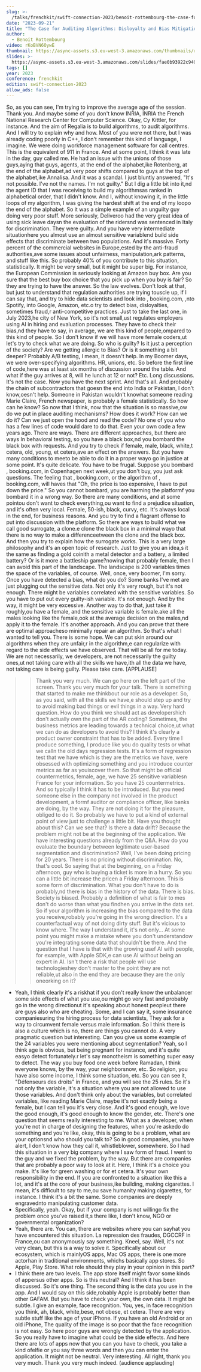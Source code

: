 ```yaml
---
slug: >-
  /talks/frenchkit/swift-connection-2023/benoit-rottembourg-the-case-for-auditing-algorithms-disloyalty-and-bias-mitigation
date: "2023-09-21"
title: "The Case for Auditing Algorithms: Disloyalty and Bias Mitigation"
author:
  - Benoit Rottembourg
video: rKoBVN6OywE
thumbnail: https://async-assets.s3.eu-west-3.amazonaws.com/thumbnails/rKoBVN6OywE.jpg
slides: >-
  https://async-assets.s3.eu-west-3.amazonaws.com/slides/fae0b93922c949ff916fc6810926b089/slides.pdf
tags: []
year: 2023
conference: frenchkit
edition: swift-connection-2023
allow_ads: false
---
```


So, as you can see, I'm trying to improve the average age of the session.
Thank you.
And maybe some of you don't know INRIA,
INRIA the French National Research Center for Computer Science.
Okay, Cy Kittler, for instance.
And the aim of Regalia is to build algorithms, to audit algorithms.
And I will try to explain why and how.
Most of you were not there, but I was already coding poorly in C++,
I don't remember this kind of language, I imagine.
We were doing workforce management software for call centres.
This is the equivalent of 911 in France.
And at some point, I think it was late in the day, guy called me.
He had an issue with the unions of those guys,aying that guys, agents, at the end of the alphabet,ike Rotenberg, at the end of the alphabet,ad very poor shifts compared to guys at the top of the alphabet,ike Annalisa.
And it was a scandal.
I just bluntly answered,
"It's not possible. I've not the names.
I'm not guilty."
But I dig a little bit into it,nd the agent ID that I was receiving to build my algorithmsas ranked in alphabetical order, that I didn't know.
And I, without knowing it, in the little loops of my algorithm,
I was giving the hardest shift at the end of my loopo the end of the alphabet.
So it was a simple example of an unguilty guy doing very poor stuff.
More seriously,
Deliveroo had the very great idea of using sick leave daysn the evaluation of the ridersnd was sentenced in Italy for discrimination.
They were guilty.
And you have very intermediate situationhere you almost use an almost sensitive variablend build side effects that discriminate between two populations.
And it's massive.
Forty percent of the commercial websites in Europe,ested by the anti-fraud authorities,ave some issues about unfairness, manipulation,ark patterns, and stuff like this.
So probably 40% of you contribute to this situation, statistically.
It might be very small, but it might be super big.
For instance, the European Commission is seriously looking at Amazon buy box.
Are you sure that the best buy box choice that you pick up when you buy is fair?
So they are trying to have the answer.
So the law evolves.
Don't look at that, but just to understand that regulation authorities are trying touscle up, if I can say that, and try to hide data scientists and look into , booking.com, ,nto Spotify, into Google, Amazon, etc.o try to detect bias, disloyalties, sometimes fraud,r anti-competitive practices.
Just to take the last one, in July 2023,he city of New York, so it's not small,ust regulates employers using AI in hiring and evaluation processes.
They have to check their bias,nd they have to say, in average, we are this kind of people,ompared to this kind of people.
So I don't know if we will have more female coders,ut let's try to check what we are doing.
So who is guilty?
Is it just a perception of the society?
Are we getting allergic to Bias?
Or is it something a bit deeper?
Probably A/B testing, I mean, it doesn't help.
In my Boomer days, we were over-specifying algorithms.
HR, unions, etc.
So before the first line of code,here was at least six months of discussion around the table.
And what if the guy arrives at 8, will he lunch at 12 or not?
Etc.
Long discussions.
It's not the case.
Now you have the next sprint.
And that's all.
And probably the chain of subcontractors that goesn the end into India or Pakistan, I don't know,oesn't help.
Someone in Pakistan wouldn't knowhat someone reading Marie Claire,
French newspaper, is probably a female statistically.
So how can he know?
So now that I think, now that the situation is so massive,ow do we put in place auditing mechanisms?
How does it work?
How can we do it?
Can we just open the hood and read the code?
No one of you who has a few lines of code would dare to do that.
Even your own code a few years ago.
There are ways.
There are different approaches, but there are ways
In behavioral testing, so you have a black box,nd you bombard the black box with requests.
And you try to check if female, male, black, white,t cetera, old, young, et cetera,ave an effect on the answers.
But you have many conditions to meeto be able to do it in a proper wayo go in justice at some point.
It's quite delicate.
You have to be frugal.
Suppose you bombard , booking.com, in Copenhagen next week,ut you don't buy, you just ask questions.
The feeling that , booking.com, or the algorithm of , booking.com, will haves that "Oh, the price is too expensive, I have to put down the price."
So you cannot bombard, you are harming the platformf you bombard it in a wrong way.
So there are many conditions, and at some pointou don't want to check everything,ou want to find a prejudice situation, and it's often very local.
Female, 50-ish, black, curvy, etc.
It's always local in the end, for business reasons.
And you try to find a flagrant offense to put into discussion with the platform.
So there are ways to build what we call good surrogate, a clone.e clone the black box in a minimal wayo that there is no way to make a differenceetween the clone and the black box.
And then you try to explain how the surrogate works.
This is a very large philosophy and it's an open topic of research.
Just to give you an idea,s it the same as finding a gold coinith a metal detector and a battery, a limited battery?
Or is it more a battleship game?nowing that probably female, then I can avoid this part of the landscape.
The landscape is 200 variables times the space of the variables, of course.
Well, once, very boomer, I'm sorry.
Once you have detected a bias, what do you do?
Some banks I've met are just plugging out the sensitive data.
Not only it's very rough, but it's not enough.
There might be variables correlated with the sensitive variables.
So you have to put out every guilty-ish variable.
It's not enough.
And by the way, it might be very excessive.
Another way to do that, just take it roughly,ou have a female, and the sensitive variable is female.ake all the males looking like the female,ook at the average decision on the males,nd apply it to the female.
It's another approach.
And you can prove that there are optimal approacheso minimally repair an algorithm.
So that's what I wanted to tell you.
There is some hope.
We can put skin around our algorithms when they are unfair,r in the algorithm,e can regularize with regard to the side effects we have observed.
That will be all for me today.
We are not necessarily, we developers, are not necessarily the guilty ones,ut not taking care with all the skills we have,ith all the data we have, not taking care is being guilty.
Please take care.
[APPLAUSE]

> > Thank you very much.
> > We can go here on the left part of the screen.
> > Thank you very much for your talk.
> > There is something that started to make me thinkbout our role as a developer.
> > So, as you said, with all the skills we have,e should step up and try to avoid making bad things or evil things in a way.
> > Very hard question.
> > How do you think we should act as developershich don't actually own the part of the AR coding?
> > Sometimes, the business metrics are leading towards a technical choice,ut what we can do as developers to avoid this?
> > I think it's clearly a product owner constraint that has to be added.
> > Every time I produce something, I produce like you do quality tests or what we calln the old days regression tests.
> > It's a form of regression test that we have which is they are the metrics we have, were obsessed with optimizing something and you introduce counter metrics as far as youiscover them.
> > So that might be official countermetrics, female, age, we have 25 sensitive variablesn France for your information.
> > So you have 25 countermetrics.
> > And so typically I think it has to be introduced.
> > But you need someone else in the company not involved in the product development, a formf auditor or compliance officer, like banks are doing, by the way.
> > They are not doing it for the pleasure, obliged to do it.
> > So probably we have to put a kind of external point of view just to challenge a little bit.
> > Have you thought about this?
> > Can we see that?
> > Is there a data drift?
> > Because the problem might not be at the beginning of the application.
> > We have interesting questions already from the Q&A.
> > How do you evaluate the boundary between legitimate user-based segmentation and discrimination?
> > Well, I've been doing pricing for 20 years.
> > There is no pricing without discrimination.
> > No, that's cool.
> > So saying that at the beginning, on a Friday afternoon, guy who is buying a ticket is more in a hurry.
> > So you can a little bit increase the pricen a Friday afternoon.
> > This is some form of discrimination.
> > What you don't have to do is probably,nd there is bias in the history of the data.
> > There is bias.
> > Society is biased.
> > Probably a definition of what is fair to mes don't do worse than what you findhen you arrive in the data set.
> > So if your algorithm is increasing the bias compared to the data you receive,robably you're going in the wrong direction.
> > It's a counterfactual way of not doing dirty stuff.
> > But it's vicious to know where.
> > The way I understand it, it's not only...
> > At some point you might make a mistake where you don't understandow you're integrating some data that shouldn't be there.
> > And the question that I have is that with the growing usef AI with people, for example, with Apple SDK,e can use AI without being an expert in AI.
> > Isn't there a risk that people will use technologieshey don't master to the point they are not reliable,ut also in the end they are because they are the only oneorking on it?

- Yeah, I think clearly it's a riskhat if you don't really know the unbalancer some side effects of what you use,ou might go very fast and probably go in the wrong directionut it's speaking about honest peopleut there are guys also who are cheating.
  Some, and I can say it, some insurance companiesuring the hiring process for data scientists,
  They ask for a way to circumvent female versus male information.
  So I think there is also a culture which is no, there are things you cannot do.
  A very pragmatic question but interesting.
  Can you give us some example of the 24 variables you were mentioning about segmentation?
  Yeah, so I think age is obvious, but being pregnant for instance, and it's quite easyo detect fortunately.r let's say monotheism is something super easy to detect.
  The way you buy food one week before Ramadan, I think everyone knows, by the way, your neighborsnow, etc.
  So religion, you have also some income, I think some situation, etc.
  So you can see it, "Défenseurs des droits" in France, and you will see the 25 rules.
  So it's not only the variable, it's a situation where you are not allowed to use those variables.
  And don't think only about the variables, but correlated variables, like reading Marie
  Claire, maybe it's not exactly being a female, but I can tell you it's very close.
  And it's good enough, we love the good enough, it's good enough to know the gender, etc.
  There's one question that seems really interesting to me.
  What as a developer, when you're not in charge of designing the features, when you're askedo do something and you're like, okay, this is going to be a problem, what are your optionsnd who should you talk to?
  So in good companies, you have alert, I don't know how they call it, whistleblower, somewhere.
  So I had this situation in a very big company where I saw form of fraud.
  I went to the guy and we fixed the problem, by the way.
  But there are companies that are probably a poor way to look at it.
  Here, I think it's a choice you make.
  It's like for green washing or for et cetera.
  It's your own responsibility in the end.
  If you are confronted to a situation like this a lot, and it's at the core of your business,ike building, making cigarettes.
  I mean, it's difficult to say to me,ou save humanity making cigarettes, for instance.
  I think it's a bit the same.
  Some companies are deeply engravednto manipulating customer data.
- Specifically, yeah.
  Okay, but if your company is not willingo fix the problem once you've raised it,s there like, I don't know,
  NGO or governmental organization?
- Yeah, there are.
  You can, there are websites where you can sayhat you have encountered this situation.
  La repression des fraudes, DGCCRF in France,ou can anonymously say something.
  Kneel, say.
  Well, it's not very clean, but this is a way to solve it.
  Specifically about our ecosystem, which is mainlyOS apps, Mac OS apps, there is one more actorhan in traditional environments, whichs basically app stores.
  So Apple, Play Store.
  What role should they play in your opinion in this part?
- I think there are two levels.
  The app store itself might favor some kinds of appersus other apps.
  So is this neutral?
  And I think it has been discussed.
  So it's one thing.
  The second thing is the data you use in the app.
  And I would say on this side,robably Apple is probably better than other GAFAM.
  But you have to check your own, the own data.
  It might be subtle.
  I give an example, face recognition.
  You, yes, in face recognition you think, ah, black, white,bese, not obese, et cetera.
  There are very subtle stuff like the age of your iPhone.
  If you have an old Android or an old iPhone,
  The quality of the image is so poor that the face recognition is not easy.
  So here poor guys are wrongly detected by the application.
  So you really have to imagine what could be the side effects.
  And here there are lots of apps now that you can you have to check, you take a kind ofelfie or you say three words and then you can enter the application.
  It might not be neutral.
  Very interesting.
  All right, thank you very much.
  Thank you very much indeed.
  (audience applauding)
